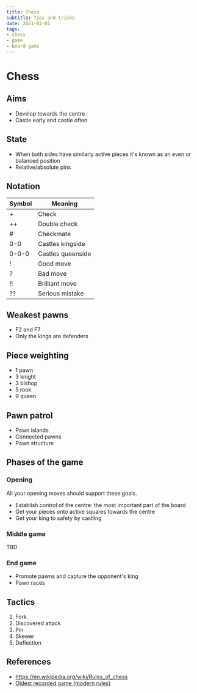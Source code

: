 ```yaml
---
title: Chess
subtitle: Tips and tricks
date: 2021-02-01
tags:
- chess
- game
- board game
---
```


# Chess

## Aims
- Develop towards the centre
- Castle early and castle often

## State
- When both sides have similarly active pieces it's known as an even or balanced position
- Relative/absolute pins

## Notation
| Symbol | Meaning|
| --- | --- |
| + | Check |
| ++ | Double check |
| # | Checkmate |
| 0-0 | Castles kingside |
| 0-0-0 | Castles queenside |
| ! | Good move |
| ? | Bad move |
| !! | Brilliant move |
| ?? | Serious mistake|

## Weakest pawns
- F2 and F7
- Only the kings are defenders

## Piece weighting
- 1 pawn
- 3 knight
- 3 bishop
- 5 rook
- 9 queen

## Pawn patrol
- Pawn islands
- Connected pawns
- Pawn structure

## Phases of the game
### Opening

All your opening moves should support these goals.

- Establish control of the centre: the most important part of the board
- Get your pieces onto active squares towards the centre
- Get your king to safety by castling

### Middle game
TBD

### End game
- Promote pawns and capture the opponent's king
- Pawn races

## Tactics
1. Fork
1. Discovered attack
1. Pin
1. Skewer
1. Deflection

## References
- https://en.wikipedia.org/wiki/Rules_of_chess
- [Oldest recorded game (modern rules)](https://en.wikipedia.org/wiki/Scachs_d%27amor)
